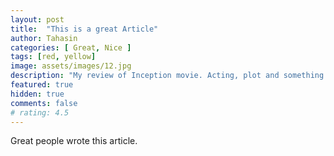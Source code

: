 ```yaml
---
layout: post
title:  "This is a great Article"
author: Tahasin
categories: [ Great, Nice ]
tags: [red, yellow]
image: assets/images/12.jpg
description: "My review of Inception movie. Acting, plot and something else in this short description."
featured: true
hidden: true
comments: false
# rating: 4.5
---
```

Great people wrote this article.